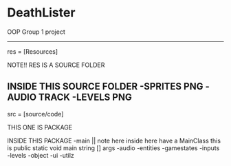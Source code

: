 # DeathLister
OOP Group 1 project

---------------------
res = [Resources]

NOTE!!
RES IS A SOURCE FOLDER

INSIDE THIS SOURCE FOLDER
-SPRITES PNG
-AUDIO TRACK
-LEVELS PNG
----------------------

src = [source/code]

THIS ONE IS PACKAGE

INSIDE THIS PACKAGE
-main || note here inside here have a MainClass this is public static void main string [] args 
-audio
-entities
-gamestates
-inputs
-levels
-object
-ui
-utilz
